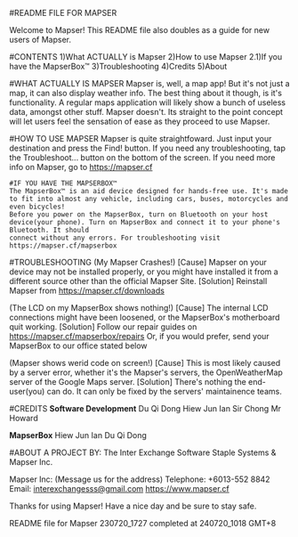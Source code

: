 #README FILE FOR MAPSER

Welcome to Mapser! This README file also doubles as a guide for new users of Mapser.

#CONTENTS
1)What ACTUALLY is Mapser
2)How to use Mapser
	2.1)If you have the MapserBox™
3)Troubleshooting
4)Credits
5)About

#WHAT ACTUALLY IS MAPSER
Mapser is, well, a map app! But it's not just a map, it can also display weather info. The best thing about it though, is it's functionality. A regular maps 
application will likely show a bunch of useless data, amongst other stuff. Mapser doesn't. Its straight to the point concept will let users feel the
sensation of ease as they proceed to use Mapser.

#HOW TO USE MAPSER
Mapser is quite straightfoward. Just input your destination and press the Find! button. If you need any troubleshooting, tap the Troubleshoot... button on the bottom
of the screen. If you need more info on Mapser, go to https://mapser.cf

	#IF YOU HAVE THE MAPSERBOX™
	The MapserBox™ is an aid device designed for hands-free use. It's made to fit into almost any vehicle, including cars, buses, motorcycles and even bicycles!
	Before you power on the MapserBox, turn on Bluetooth on your host device(your phone). Turn on MapserBox and connect it to your phone's Bluetooth. It should
	connect without any errors. For troubleshooting visit https://mapser.cf/mapserbox

#TROUBLESHOOTING
(My Mapser Crashes!)
[Cause]
Mapser on your device may not be installed properly, or you might have installed it from a different source other than the official Mapser Site.
[Solution]
Reinstall Mapser from https://mapser.cf/downloads

(The LCD on my MapserBox shows nothing!)
[Cause]
The internal LCD connections might have been loosened, or the MapserBox's motherboard quit working.
[Solution]
Follow our repair guides on https://mapser.cf/mapserbox/repairs
Or, if you would prefer, send your MapserBox to our office stated below 

(Mapser shows werid code on screen!)
[Cause]
This is most likely caused by a server error, whether it's the Mapser's servers, the OpenWeatherMap server of the Google Maps server.
[Solution]
There's nothing the end-user(you) can do. It can only be fixed by the servers' maintainence teams.

#CREDITS
__Software Development__
Du Qi Dong
Hiew Jun Ian
Sir Chong
Mr Howard

__MapserBox__
Hiew Jun Ian
Du Qi Dong

#ABOUT
A PROJECT BY:
The Inter Exchange Software Staple Systems & Mapser Inc.

Mapser Inc:
(Message us for the address)
Telephone: +6013-552 8842
Email: interexchangesss@gmail.com
https://www.mapser.cf

Thanks for using Mapser! Have a nice day and be sure to stay safe.

README file for Mapser 230720_1727 completed at 240720_1018 GMT+8
